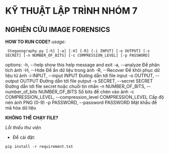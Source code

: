 # KỸ THUẬT LẬP TRÌNH NHÓM 7
## NGHIÊN CỨU IMAGE FORENSICS

**HOW TO RUN CODE?**
*usage:*
```
 Steganography.py [-h] [-a] [-H] [-R] [-i INPUT] [-o OUTPUT] [-s SECRET] [-n NUMBER_OF_BITS] [-c COMPRESSION_LEVEL] [-p PASSWORD]
```
options:
  -h, --help            show this help message and exit
  -a, --analyze         Để phân tích ảnh
  -H, --Hide            Để ẩn dữ liệu trong ảnh
  -R, --Recover         Để khôi phục dữ liệu từ ảnh
  -i INPUT, --input INPUT
                        Đường dẫn tới file input
  -o OUTPUT, --output OUTPUT
                        Đường dẫn tới file output
  -s SECRET, --secret SECRET
                        Đường dẫn tới file secret hoặc chuỗi tin nhắn
  -n NUMBER_OF_BITS, --number_of_bits NUMBER_OF_BITS
                        Số bits để chèn vào ảnh
  -c COMPRESSION_LEVEL, --compression_level COMPRESSION_LEVEL
                        Cấp độ nén ảnh PNG (0-9)
  -p PASSWORD, --password PASSWORD
                        Mật khẩu để mã hóa dữ liệu

**KHÔNG THỂ CHẠY FILE?**

*Lỗi thiếu thư viện*
- Để cài đặt: 
```
pip install -r requirement.txt
```
